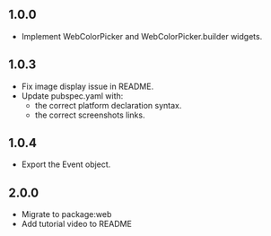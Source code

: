 ## 1.0.0
* Implement WebColorPicker and WebColorPicker.builder widgets.

## 1.0.3
* Fix image display issue in README.
* Update pubspec.yaml with:
    - the correct platform declaration syntax.
    - the correct screenshots links.

## 1.0.4
* Export the Event object.

## 2.0.0
* Migrate to package:web
* Add tutorial video to README

